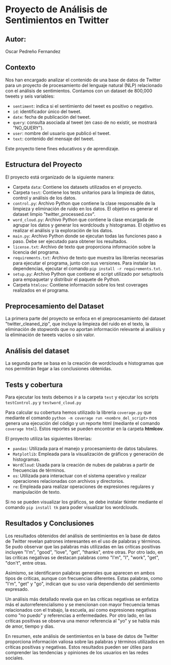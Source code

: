# Proyecto de Análisis de Sentimientos en Twitter

## Autor: 
Oscar Pedreño Fernandez

## Contexto
Nos han encargado analizar el contenido de una base de datos de Twitter para un proyecto de procesamiento del lenguaje natural (NLP) relacionado con el análisis de sentimientos. Contamos con un dataset de 800,000 tweets y seis variables: 
- `sentiment`: indica si el sentimiento del tweet es positivo o negativo.
- `id`: identificador único del tweet.
- `date`: fecha de publicación del tweet.
- `query`: consulta asociada al tweet (en caso de no existir, se mostrará "NO_QUERY").
- `user`: nombre del usuario que publicó el tweet.
- `text`: contenido del mensaje del tweet.

Este proyecto tiene fines educativos y de aprendizaje.

## Estructura del Proyecto
El proyecto está organizado de la siguiente manera:

- Carpeta `data`: Contiene los datasets utilizados en el proyecto.
- Carpeta `test`: Contiene los tests unitarios para la limpieza de datos, control y análisis de los datos.
- `control.py`: Archivo Python que contiene la clase responsable de la limpieza y eliminación de ruido en los datos. El objetivo es generar el dataset limpio "twitter_processed.csv".
- `word_cloud.py`: Archivo Python que contiene la clase encargada de agrupar los datos y generar los wordclouds y histogramas. El objetivo es realizar el análisis y la exploración de los datos.
- `main.py`: Archivo Python donde se ejecutan todas las funciones paso a paso. Debe ser ejecutado para obtener los resultados.
- `license.txt`: Archivo de texto que proporciona información sobre la licencia del programa.
- `requirements.txt`: Archivo de texto que muestra las librerías necesarias para ejecutar el programa, junto con sus versiones. Para instalar las dependencias, ejecutar el comando `pip install -r requirements.txt`.
- `setup.py`: Archivo Python que contiene el script utilizado por setuptools para empaquetar y distribuir el paquete de Python.
- Carpeta `htmlcov`: Contiene información sobre los test coverages realizados en el programa.

## Preprocesamiento del Dataset
La primera parte del proyecto se enfoca en el preprocesamiento del dataset "twitter_cleaned_zip", que incluye la limpieza del ruido en el texto, la eliminación de stopwords que no aportan información relevante al análisis y la eliminación de tweets vacíos o sin valor.

## Análisis del dataset
La segunda parte se basa en la creación de wordclouds e histogramas que nos permitirán llegar a las conclusiones obtenidas.

## Tests y cobertura
Para ejecutar los tests debemos ir a la carpeta `test` y ejecutar los scripts `testControl.py` y `testword_cloud.py`

Para calcular su cobertura hemos utilizado la libreria `coverage.py` que mediante el comando `python -m coverage run <nombre_del_script>` nos genera una ejecución del código y un reporte html (mediante el comando `coverage html`). Estos reportes se pueden encontrar en la carpeta **htmlcov**.

El proyecto utiliza las siguientes librerías:
- `pandas`: Utilizada para el manejo y procesamiento de datos tabulares.
- `Matplotlib`: Empleada para la visualización de gráficos y generación de histogramas.
- `WordCloud`: Usada para la creación de nubes de palabras a partir de frecuencias de términos.
- `os`: Utilizada para interactuar con el sistema operativo y realizar operaciones relacionadas con archivos y directorios.
- `re`: Empleada para realizar operaciones de expresiones regulares y manipulación de texto.

Si no se pueden visualizar los gráficos, se debe instalar tkinter mediante el comando `pip install tk` para poder visualizar los wordclouds.

## Resultados y Conclusiones
Los resultados obtenidos del análisis de sentimientos en la base de datos de Twitter revelan patrones interesantes en el uso de palabras y términos. Se pudo observar que las palabras más utilizadas en las críticas positivas incluyen "I'm", "good", "love", "get", "thanks", entre otras. Por otro lado, en las críticas negativas se destacan palabras como "I'm", "I", "work", "get", "don't", entre otras.

Asimismo, se identificaron palabras generales que aparecen en ambos tipos de críticas, aunque con frecuencias diferentes. Estas palabras, como "I'm", "get" y "go", indican que su uso varía dependiendo del sentimiento expresado.

Un análisis más detallado revela que en las críticas negativas se enfatiza más el autorreferencialismo y se mencionan con mayor frecuencia temas relacionados con el trabajo, la escuela, así como expresiones negativas como "no puedo" y referencias a enfermedades. Por otro lado, en las críticas positivas se observa una menor referencia al "yo" y se habla más de amor, tiempo y días.

En resumen, este análisis de sentimientos en la base de datos de Twitter proporciona información valiosa sobre las palabras y términos utilizados en críticas positivas y negativas. Estos resultados pueden ser útiles para comprender las tendencias y opiniones de los usuarios en las redes sociales.
